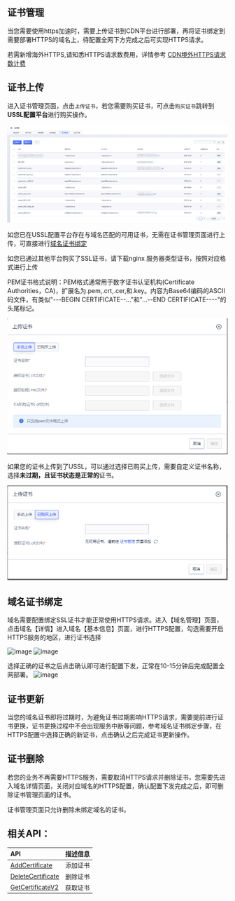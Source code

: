 ## 证书管理

当您需要使用https加速时，需要上传证书到CDN平台进行部署，再将证书绑定到需要部署HTTPS的域名上，待配置全网下方完成之后可实现HTTPS请求。

若需新增海外HTTPS,请知悉HTTPS请求数费用，详情参考 [CDN境外HTTPS请求数计费](ucdn/charge/flowday_new?id=cdn%e5%a2%83%e5%a4%96https%e8%af%b7%e6%b1%82%e6%95%b0)

## 证书上传

进入证书管理页面，点击<code>上传证书</code>，若您需要购买证书，可点击<code>购买证书</code>跳转到<strong>USSL配置平台</strong>进行购买操作。

![2022-UCDN证书管理列表](/images/2022-UCDN证书管理列表.png)

如您已在USSL配置平台存在与域名匹配的可用证书，无需在证书管理页面进行上传，可直接进行[域名证书绑定]()

如您已通过其他平台购买了SSL证书，请下载nginx 服务器类型证书，按照对应格式进行上传

PEM证书格式说明：PEM格式通常用于数字证书认证机构(Certificate Authorities，CA)，扩展名为.pem,.crt,.cer,和.key。内容为Base64编码的ASCII码文件，有类似"---BEGIN CERTIFICATE--…"和"…--END CERTIFICATE----"的头尾标记。

![2022-UCDN证书上传-1](/images/2022-UCDN证书上传-1.png)

如果您的证书上传到了USSL，可以通过选择已购买上传，需要自定义证书名称，选择<strong>未过期，且证书状态是正常的</strong>证书。

![2022-UCDN证书上传-2](/images/2022-UCDN证书上传-2.png)


## 域名证书绑定

域名需要配置绑定SSL证书才能正常使用HTTPS请求。进入【域名管理】页面，点击域名【详情】进入域名【基本信息】页面，进行HTTPS配置，勾选需要开启HTTPS服务的地区，进行证书选择

![image](https://github.com/user-attachments/assets/615cf6f4-98d8-4e00-ad1f-02aafdcf7237)
![image](https://github.com/user-attachments/assets/734c818b-9027-41dc-81e0-3230a7b6b473)

选择正确的证书之后点击确认即可进行配置下发，正常在10-15分钟后完成配置全网部署。
![image](https://github.com/user-attachments/assets/5e18e9e5-843d-426c-a574-267d3a1ed317)

## 证书更新
当您的域名证书即将过期时，为避免证书过期影响HTTPS请求，需要提前进行证书更换，证书更换过程中不会出现服务中断等问题，参考域名证书绑定步骤，在HTTPS配置中选择正确的新证书，点击确认之后完成证书更新操作。


## 证书删除
若您的业务不再需要HTTPS服务，需要取消HTTPS请求并删除证书，您需要先进入域名详情页面，关闭对应域名的HTTPS配置，确认配置下发完成之后，即可删除证书管理页面的证书。

证书管理页面只允许删除未绑定域名的证书。



## 相关API：

| API | 描述信息 |
|:---|:---|
|[AddCertificate](api/ucdn-api/add_certificate)|添加证书|
|[DeleteCertificate](api/ucdn-api/delete_certificate)|删除证书|
|[GetCertificateV2](api/ucdn-api/get_certificate_v2)|获取证书|
